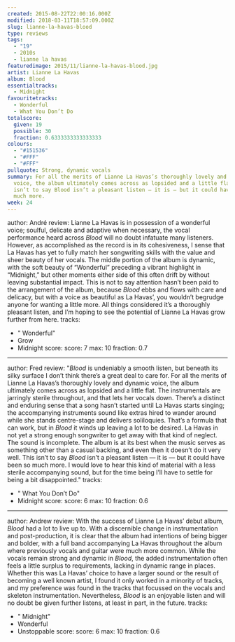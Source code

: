 ```yaml
---
created: 2015-08-22T22:00:16.000Z
modified: 2018-03-11T18:57:09.000Z
slug: lianne-la-havas-blood
type: reviews
tags:
  - "19"
  - 2010s
  - lianne la havas
featuredimage: 2015/11/lianne-la-havas-blood.jpg
artist: Lianne La Havas
album: Blood
essentialtracks:
  - Midnight
favouritetracks:
  - Wonderful
  - What You Don’t Do
totalscore:
  given: 19
  possible: 30
  fraction: 0.6333333333333333
colours:
  - "#151536"
  - "#FFF"
  - "#FFF"
pullquote: Strong, dynamic vocals
summary: For all the merits of Lianne La Havas’s thoroughly lovely and dynamic
  voice, the album ultimately comes across as lopsided and a little flat. This
  isn’t to say Blood isn’t a pleasant listen — it is — but it could have been so
  much more.
week: 24
---
```

author: André
review: Lianne La Havas is in possession of a wonderful voice; soulful, delicate
  and adaptive when necessary, the vocal performance heard across *Blood* will
  no doubt infatuate many listeners. However, as accomplished as the record is
  in its cohesiveness, I sense that La Havas has yet to fully match her
  songwriting skills with the value and sheer beauty of her vocals. The middle
  portion of the album is dynamic, with the soft beauty of “Wonderful” preceding
  a vibrant highlight in “Midnight,” but other moments either side of this often
  drift by without leaving substantial impact. This is not to say attention
  hasn’t been paid to the arrangement of the album, because *Blood* ebbs and
  flows with care and delicacy, but with a voice as beautiful as La Havas’, you
  wouldn’t begrudge anyone for wanting a little more. All things considered it’s
  a thoroughly pleasant listen, and I’m hoping to see the potential of Lianne La
  Havas grow further from here.
tracks:
  - " Wonderful"
  - ­Grow
  - ­Midnight
score:
  score: 7
  max: 10
  fraction: 0.7
---
author: Fred
review: "*Blood* is undeniably a smooth listen, but beneath its silky surface I
  don’t think there’s a great deal to care for. For all the merits of Lianne La
  Havas’s thoroughly lovely and dynamic voice, the album ultimately comes across
  as lopsided and a little flat. The instrumentals are jarringly sterile
  throughout, and that lets her vocals down. There’s a distinct and enduring
  sense that a song hasn’t started until La Havas starts singing; the
  accompanying instruments sound like extras hired to wander around while she
  stands centre-stage and delivers soliloquies. That’s a formula that can work,
  but in *Blood* it winds up leaving a lot to be desired. La Havas in not yet a
  strong enough songwriter to get away with that kind of neglect. The sound is
  incomplete. The album is at its best when the music serves as something other
  than a casual backing, and even then it doesn’t do it very well. This isn’t to
  say *Blood* isn’t a pleasant listen — it is — but it could have been so much
  more. I would love to hear this kind of material with a less sterile
  accompanying sound, but for the time being I’ll have to settle for being a bit
  disappointed."
tracks:
  - " What You Don’t Do"
  - ­Midnight
score:
  score: 6
  max: 10
  fraction: 0.6
---
author: Andrew
review: With the success of Lianne La Havas’ debut album, *Blood* had a lot to
  live up to. With a discernible change in instrumentation and post-production,
  it is clear that the album had intentions of being bigger and bolder, with a
  full band accompanying La Havas throughout the album where previously vocals
  and guitar were much more common. While the vocals remain strong and dynamic
  in *Blood*, the added instrumentation often feels a little surplus to
  requirements, lacking in dynamic range in places. Whether this was La Havas’
  choice to have a larger sound or the result of becoming a well known artist, I
  found it only worked in a minority of tracks, and my preference was found in
  the tracks that focussed on the vocals and skeleton instrumentation.
  Nevertheless, *Blood* is an enjoyable listen and will no doubt be given
  further listens, at least in part, in the future.
tracks:
  - " Midnight"
  - ­Wonderful
  - ­Unstoppable
score:
  score: 6
  max: 10
  fraction: 0.6
